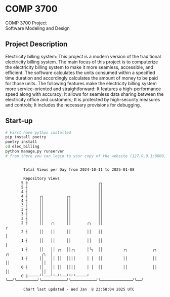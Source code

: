 # COMP 3700
COMP 3700 Project  
Software Modeling and Design
## Project Description
Electricity billing system: This project is a modern version of the traditional electricity billing system. The main focus of this project is to computerize the electricity billing system to make it more seamless, accessible, and efficient. The software calculates the units consumed within a specified time duration and accordingly calculates the amount of money to be paid for those units. The following features make the electricity billing system more service-oriented and straightforward: It features a high-performance speed along with accuracy; It allows for seamless data sharing between the electricity office and customers; It is protected by high-security measures and controls; It includes the necessary provisions for debugging.

## Start-up
```bash
# First have python installed
pip install poetry
poetry install
cd elec_billing
python manage.py runserver
# from there you can login to your copy of the website (127.0.0.1:8000), default creds are admin/admin
```

```

        Total Views per Day from 2024-10-11 to 2025-01-08

        Repository Views
       5 ┼                               ╭╮
       5 ┤                               ││
       4 ┤                               ││
       4 ┤     ╭╮          ╭╮            ││
       4 ┤     ││          ││            ││
       3 ┤     ││          ││            ││
       3 ┤     ││          ││            ││
       3 ┤     ││          ││            ││
       2 ┤     ││          ││            ││
       2 ┤     ││   ╭╮     ││       ╭╮   ││                                                       ╭
       2 ┤     ││   ││     ││       ││   ││                                                       │
       1 ┤     ││   ││     ││       ││   ││                                                       │
       1 ┤     ││   ││ ╭╮  ││╭╮     │╰╮  ││         ╭╮           ╭╮           ╭╮              ╭╮  │
       1 ┤     ││   ││ ││  ││││     │ │  ││         ││           ││           ││              ││  │
       0 ┤     ││   ││ ││  ││││     │ │  ││         ││           ││           ││              ││  │
       0 ┼─────╯╰───╯╰─╯╰──╯╰╯╰─────╯ ╰──╯╰─────────╯╰───────────╯╰───────────╯╰──────────────╯╰──╯

        Chart last updated - Wed Jan  8 23:58:04 2025 UTC
        
```
